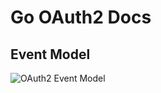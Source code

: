 # Go OAuth2 Docs

## Event Model

![OAuth2 Event Model](https://github.com/inklabs/goauth2/raw/master/docs/images/oauth2-event-model.jpg)
